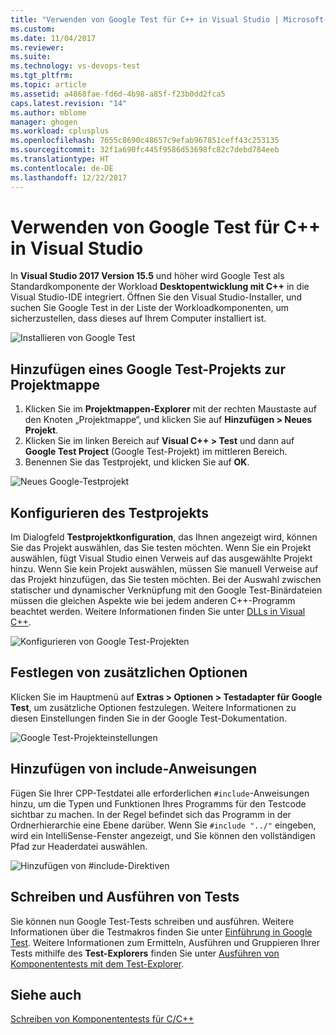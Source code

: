 ```yaml
---
title: "Verwenden von Google Test für C++ in Visual Studio | Microsoft-Dokumentation"
ms.custom: 
ms.date: 11/04/2017
ms.reviewer: 
ms.suite: 
ms.technology: vs-devops-test
ms.tgt_pltfrm: 
ms.topic: article
ms.assetid: a4868fae-fd6d-4b98-a85f-f23b0dd2fca5
caps.latest.revision: "14"
ms.author: mblome
manager: ghogen
ms.workload: cplusplus
ms.openlocfilehash: 7655c8690c48657c9efab967851ceff43c253135
ms.sourcegitcommit: 32f1a690fc445f9586d53698fc82c7debd784eeb
ms.translationtype: HT
ms.contentlocale: de-DE
ms.lasthandoff: 12/22/2017
---
```

# <a name="how-to-use-google-test-for-c-in-visual-studio"></a>Verwenden von Google Test für C++ in Visual Studio
In **Visual Studio 2017 Version 15.5** und höher wird Google Test als Standardkomponente der Workload **Desktopentwicklung mit C++** in die Visual Studio-IDE integriert. Öffnen Sie den Visual Studio-Installer, und suchen Sie Google Test in der Liste der Workloadkomponenten, um sicherzustellen, dass dieses auf Ihrem Computer installiert ist.

![Installieren von Google Test](media/cpp-google-component.png "Installieren von Google Test für C++")

## <a name="add-a-google-test-project-to-the-solution"></a>Hinzufügen eines Google Test-Projekts zur Projektmappe
1. Klicken Sie im **Projektmappen-Explorer** mit der rechten Maustaste auf den Knoten „Projektmappe“, und klicken Sie auf **Hinzufügen > Neues Projekt**. 
2. Klicken Sie im linken Bereich auf **Visual C++ > Test** und dann auf **Google Test Project** (Google Test-Projekt) im mittleren Bereich. 
3. Benennen Sie das Testprojekt, und klicken Sie auf **OK**. 

![Neues Google-Testprojekt](media/cpp-gtest-new-project.png "Hinzufügen eines neuen Google-Testprojekts")

## <a name="configure-the-test-project"></a>Konfigurieren des Testprojekts
Im Dialogfeld **Testprojektkonfiguration**, das Ihnen angezeigt wird, können Sie das Projekt auswählen, das Sie testen möchten. Wenn Sie ein Projekt auswählen, fügt Visual Studio einen Verweis auf das ausgewählte Projekt hinzu. Wenn Sie kein Projekt auswählen, müssen Sie manuell Verweise auf das Projekt hinzufügen, das Sie testen möchten. Bei der Auswahl zwischen statischer und dynamischer Verknüpfung mit den Google Test-Binärdateien müssen die gleichen Aspekte wie bei jedem anderen C++-Programm beachtet werden. Weitere Informationen finden Sie unter [DLLs in Visual C++](/cpp/build/dlls-in-visual-cpp). 

 ![Konfigurieren von Google Test-Projekten](media/cpp-gtest-config.png "Configure Google Test Project")

## <a name="set-additional-options"></a>Festlegen von zusätzlichen Optionen
Klicken Sie im Hauptmenü auf **Extras > Optionen > Testadapter für Google Test**, um zusätzliche Optionen festzulegen. Weitere Informationen zu diesen Einstellungen finden Sie in der Google Test-Dokumentation.

 ![Google Test-Projekteinstellungen](media/cpp-gtest-settings.png "Google Test Project settings")

## <a name="add-include-directives"></a>Hinzufügen von include-Anweisungen
Fügen Sie Ihrer CPP-Testdatei alle erforderlichen `#include`-Anweisungen hinzu, um die Typen und Funktionen Ihres Programms für den Testcode sichtbar zu machen. In der Regel befindet sich das Programm in der Ordnerhierarchie eine Ebene darüber. Wenn Sie `#include "../"` eingeben, wird ein IntelliSense-Fenster angezeigt, und Sie können den vollständigen Pfad zur Headerdatei auswählen.

![Hinzufügen von #include-Direktiven](media/cpp-gtest-includes.png "Hinzufügen von include-Anweisungen zur CPP-Testdatei")

## <a name="write-and-run-tests"></a>Schreiben und Ausführen von Tests
Sie können nun Google Test-Tests schreiben und ausführen. Weitere Informationen über die Testmakros finden Sie unter [Einführung in Google Test](https://github.com/google/googletest/blob/master/googletest/docs/Primer.md). Weitere Informationen zum Ermitteln, Ausführen und Gruppieren Ihrer Tests mithilfe des **Test-Explorers** finden Sie unter [Ausführen von Komponententests mit dem Test-Explorer](run-unit-tests-with-test-explorer.md).

## <a name="see-also"></a>Siehe auch
[Schreiben von Komponententests für C/C++](writing-unit-tests-for-c-cpp.md)


  







